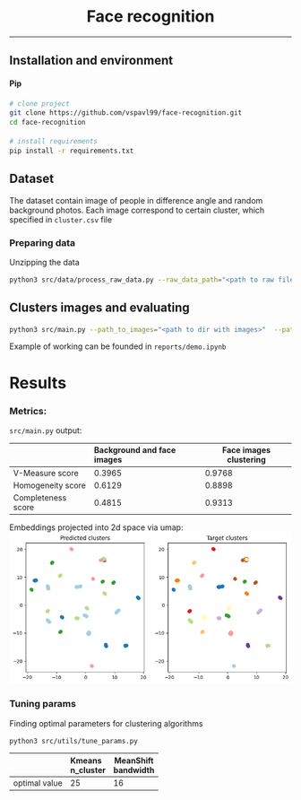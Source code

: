 <div align="center">

# Face recognition

</div>

______________________________________________________________________


## Installation and environment

#### Pip

```bash
# clone project
git clone https://github.com/vspavl99/face-recognition.git
cd face-recognition

# install requirements
pip install -r requirements.txt
```

## Dataset
The dataset contain image of people in difference angle and random background photos. 
Each image correspond to certain cluster, which specified in `cluster.csv` file

### Preparing data
Unzipping the data 
```bash
python3 src/data/process_raw_data.py --raw_data_path="<path to raw file.zip>"  --baked_data_dir="<destination folder>"
```

##  Clusters images and evaluating

```bash
python3 src/main.py --path_to_images="<path to dir with images>"  --path_to_target_clusters="<path to file.csv>"
```

Example of working can be founded in `reports/demo.ipynb`

# Results

### Metrics:
`src/main.py` output:

|                    | Background and face images | Face images clustering |
|--------------------|:---------------------------|------------------------|
| V-Measure score    | 0.3965                     | 0.9768                 |
| Homogeneity score  | 0.6129                     | 0.8898                 |
| Completeness score | 0.4815                     | 0.9313                 |


Embeddings projected into 2d space via umap:
![plot](reports/figures/plot.png)

### Tuning params
Finding optimal parameters for clustering algorithms
```bash
python3 src/utils/tune_params.py
```

|               | Kmeans <br/>n_cluster | MeanShift  <br/>bandwidth |
|---------------|:----------------------|---------------------------|
| optimal value | 25                    | 16                        |
